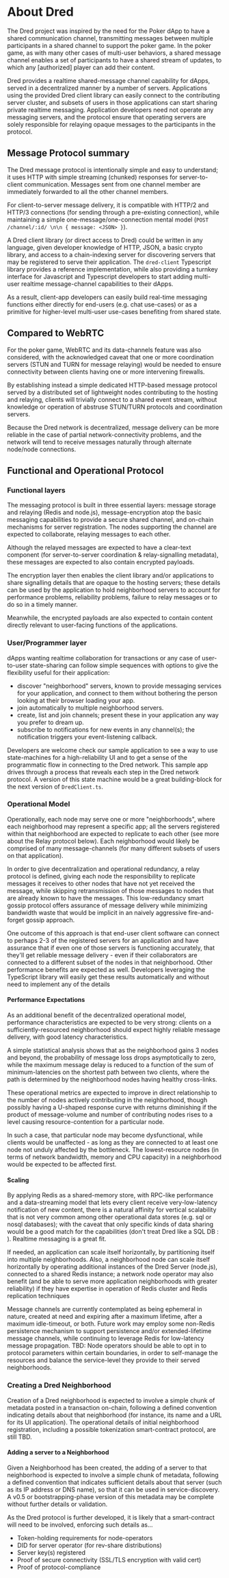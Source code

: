 # About Dred
The Dred project was inspired by the need for the Poker dApp to have a shared communication channel, transmitting messages between multiple participants in a shared channel to support the poker game.  In the poker game, as with many other cases of multi-user behaviors, a shared message channel enables a set of participants to have a shared stream of updates, to which any [authorized] player can add their content.

Dred provides a realtime shared-message channel capability for dApps, served in a decentralized manner by a number of servers.  Applications using the provided Dred client library can easily connect to the contributing server cluster, and subsets of users in those applications can start sharing private realtime messaging.  Application developers need not operate any messaging servers, and the protocol ensure that operating servers are solely responsible for relaying opaque messages to the participants in the protocol.

## Message Protocol summary

The Dred message protocol is intentionally simple and easy to understand; it uses HTTP with simple streaming (chunked) responses for server-to-client communication.  Messages sent from one channel member are immediately forwarded to all the other channel members.

For client-to-server message delivery, it is compatible with HTTP/2 and HTTP/3 connections (for sending through a pre-existing connection), while maintaining a simple one-message/one-connection mental model (`POST /channel/:id/ \n\n { message: <JSON> }`).  

A Dred client library (or direct access to Dred) could be written in any language, given developer knowledge of HTTP, JSON, a basic crypto library, and access to a chain-indexing server for discovering servers that may be registered to serve their application.  The `dred-client` Typescript library provides a reference implementation, while also providing a turnkey interface for Javascript and Typescript developers to start adding multi-user realtime message-channel capabilities to their dApps.

As a result, client-app developers can easily build real-time messaging functions either directly for end-users (e.g. chat use-cases) or as a primitive for higher-level multi-user use-cases benefiting from shared state.

## Compared to WebRTC
For the poker game, WebRTC and its data-channels feature was also considered, with the acknowledged caveat that one or more coordination servers (STUN and TURN for message relaying) would be needed to ensure connectivity between clients having one or more intervening firewalls.  

By establishing instead a simple dedicated HTTP-based message protocol served by a distributed set of lightweight nodes contributing to the hosting and relaying, clients will trivially connect to a shared event stream, without knowledge or operation of abstruse STUN/TURN protocols and coordination servers.  

Because the Dred network is decentralized, message delivery can be more reliable in the case of partial network-connectivity problems, and the network will tend to receive messages naturally through alternate node/node connections.  

## Functional and Operational Protocol

### Functional layers
The messaging protocol is built in three essential layers: message storage and relaying (Redis and node.js), message-encryption atop the basic messaging capabilities to provide a secure shared channel, and on-chain mechanisms for server registration.  The nodes supporting the channel are expected to collaborate, relaying messages to each other.  

Although the relayed messages are expected to have a clear-text component (for server-to-server coordination & relay-signalling metadata), these messages are expected to also contain encrypted payloads. 

The encryption layer then enables the client library and/or applications to share signalling details that are opaque to the hosting servers; these details can be used by the application to hold neighborhood servers to account for performance problems, reliability problems, failure to relay messages or to do so in a timely manner.  

Meanwhile, the encrypted payloads are also expected to contain content directly relevant to user-facing functions of the applications.
### User/Programmer layer
dApps wanting realtime collaboration for transactions or any case of user-to-user state-sharing can follow simple sequences with options to give the flexibility useful for their application:

  * discover "neighborhood" servers, known to provide messaging services for your application, and connect to them without bothering the person looking at their browser loading your app.
  * join automatically to multiple neighborhood servers.
  * create, list and join channels; present these in your application any way you prefer to dream up.
  * subscribe to notifications for new events in any channel(s); the notification triggers your event-listening callback.

Developers are welcome check our sample application to see a way to use state-machines for a high-reliability UI and to get a sense of the programmatic flow in connecting to the Dred network.  This sample app drives through a process that reveals each step in the Dred network protocol.  A version of this state machine would be a great building-block for the next version of `DredClient.ts`.

### Operational Model
Operationally, each node may serve one or more "neighborhoods", where each neighborhood may represent a specific app; all the servers registered within that neighborhood are expected to replicate to each other (see more about the Relay protocol below).  Each neighborhood would likely be comprised of many message-channels (for many different subsets of users on that application).  

In order to give decentralization and operational redundancy, a relay protocol is defined, giving each node the responsibility to replicate messages it receives to other nodes that have not yet received the message, while skipping retransmission of those messages to nodes that are already known to have the messages.  This low-redundancy smart gossip protocol offers assurance of message delivery while minimizing bandwidth waste that would be implicit in an naively aggressive fire-and-forget gossip approach.  

One outcome of this approach is that end-user client software can connect to perhaps 2-3 of the registered servers for an application and have assurance that if even one of those servers is functioning accurately, that they'll get reliable message delivery - even if their collaborators are connected to a different subset of the nodes in that neighborhood.  Other performance benefits are expected as well.  Developers leveraging the TypeScript library will easily get these results automatically and without need to implement any of the details

#### Performance Expectations

As an additional benefit of the decentralized operational model, performance characteristics are expected to be very strong: clients on a sufficiently-resourced neighborhood should expect highly reliable message delivery, with good latency characteristics.

A simple statistical analysis shows that as the neighborhood gains 3 nodes and beyond, the probability of message loss drops asymptotically to zero, while the maximum message delay is reduced to a function of the sum of minimum-latencies on the shortest path between two clients, where the path is determined by the neighborhood nodes having healthy cross-links.

These operational metrics are expected to improve in direct relationship to the number of nodes actively contributing in the neighborhood, though possibly having a U-shaped response curve with returns diminishing if the product of message-volume and number of contributing nodes rises to a level causing resource-contention for a particular node.  

In such a case, that particular node may become dysfunctional, while clients would be unaffected - as long as they are connected to at least one node not unduly affected by the bottleneck.  The lowest-resource nodes (in terms of network bandwidth, memory and CPU capacity) in a neighborhood would be expected to be affected first.

#### Scaling

By applying Redis as a shared-memory store, with RPC-like performance and a data-streaming model that lets every client receive very-low-latency notification of new content, there is a natural affinity for vertical scalability that is not very common among other operational data stores (e.g. sql or nosql databases); with the caveat that only specific kinds of data sharing would be a good match for the capabilities (don't treat Dred like a SQL DB : ).  Realtime messaging is a great fit.

If needed, an application can scale itself horizontally, by partitioning itself into multiple neighborhoods.  Also, a neighborhood node can scale itself horizontally by operating additional instances of the Dred Server (node.js), connected to a shared Redis instance; a network node operator may also benefit (and be able to serve more application neighborhoods with greater reliability) if they have expertise in operation of Redis cluster and Redis replication techniques

Message channels are currently contemplated as being ephemeral in nature, created at need and expiring after a maximum lifetime, after a maximum idle-timeout, or both.  Future work may employ some non-Redis persistence mechanism to support persistence and/or extended-lifetime message channels, while continuing to leverage Redis for low-latency message propagation.  TBD: Node operators should be able to opt in to protocol parameters within certain boundaries, in order to self-manage the resources and balance the service-level they provide to their served neighborhoods.

### Creating a Dred Neighborhood
Creation of a Dred neighborhood is expected to involve a simple chunk of metadata posted in a transaction on-chain, following a defined convention indicating details about that neighborhood (for instance, its name and a URL for its UI application).  The operational details of initial neighborhood registration, including a possible tokenization smart-contract protocol, are still TBD.

#### Adding a server to a Neighborhood
Given a Neighborhood has been created, the adding of a server to that neighborhood is expected to involve a simple chunk of metadata, following a defined convention that indicates sufficient details about that server (such as its IP address or DNS name), so that it can be used in service-discovery.  A v0.5 or bootstrapping-phase version of this metadata may be complete without further details or validation.  

As the Dred protocol is further developed, it is likely that a smart-contract will need to be involved, enforcing such details as...

  * Token-holding requirements for node-operators
  * DID for server operator (for rev-share distributions)
  * Server key(s) registered
  * Proof of secure connectivity (SSL/TLS encryption with valid cert)
  * Proof of protocol-compliance
